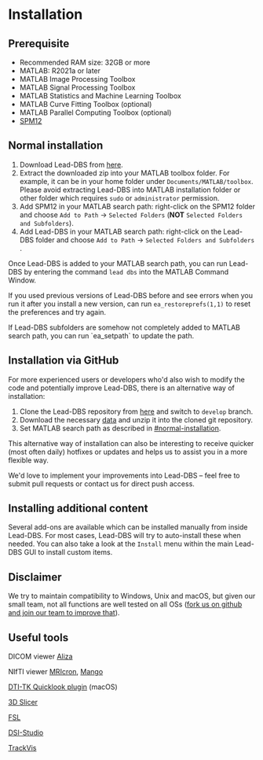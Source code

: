 # Installation

## Prerequisite

* Recommended RAM size: 32GB or more
* MATLAB: R2021a or later
* MATLAB Image Processing Toolbox
* MATLAB Signal Processing Toolbox
* MATLAB Statistics and Machine Learning Toolbox
* MATLAB Curve Fitting Toolbox (optional)
* MATLAB Parallel Computing Toolbox (optional)
* [SPM12](https://www.fil.ion.ucl.ac.uk/spm/software/spm12/)

## Normal installation

1. Download Lead-DBS from [here](https://www.lead-dbs.org/download/).
2. Extract the downloaded zip into your MATLAB toolbox folder. For example, it can be in your home folder under `Documents/MATLAB/toolbox`.  Please avoid extracting Lead-DBS into MATLAB installation folder or other folder which requires `sudo` or `administrator` permission.
3. Add SPM12 in your MATLAB search path: right-click on the SPM12 folder and choose `Add to Path` -> `Selected Folders` (**NOT** `Selected Folders and Subfolders`).
4. Add Lead-DBS in your MATLAB search path: right-click on the Lead-DBS folder and choose `Add to Path` -> `Selected Folders and Subfolders` .

Once Lead-DBS is added to your MATLAB search path, you can run Lead-DBS by entering the command `lead dbs` into the MATLAB Command Window.

If you used previous versions of Lead-DBS before and see errors when you run it after you install a new version, can run `ea_restoreprefs(1,1)` to reset the preferences and try again.

If Lead-DBS subfolders are somehow not completely added to MATLAB search path, you can run \`ea\_setpath\` to update the path.

## Installation via GitHub

For more experienced users or developers who'd also wish to modify the code and potentially improve Lead-DBS, there is an alternative way of installation:

1. Clone the Lead-DBS repository from [here](https://github.com/leaddbs/leaddbs) and switch to `develop` branch.
2. Download the necessary [data](http://www.lead-dbs.org/release/download.php?id=data\_pcloud) and unzip it into the cloned git repository.
3. Set MATLAB search path as described in [#normal-installation](installation.md#normal-installation "mention").

This alternative way of installation can also be interesting to receive quicker (most often daily) hotfixes or updates and helps us to assist you in a more flexible way.

We'd love to implement your improvements into Lead-DBS – feel free to submit pull requests or contact us for direct push access.

## Installing additional content

Several add-ons are available which can be installed manually from inside Lead-DBS. For most cases, Lead-DBS will try to auto-install these when needed. You can also take a look at the `Install` menu within the main Lead-DBS GUI to install custom items.

## Disclaimer

We try to maintain compatibility to Windows, Unix and macOS, but given our small team, not all functions are well tested on all OSs ([fork us on github and join our team to improve that](http://www.github.com/leaddbs/leaddbs)).

## **Useful tools**

DICOM viewer [Aliza](https://www.aliza-dicom-viewer.com)

NIfTI viewer [MRIcron](https://www.nitrc.org/projects/mricron/), [Mango](https://mangoviewer.com/mango.html)

[DTI-TK Quicklook plugin](http://dti-tk.sourceforge.net/pmwiki/pmwiki.php?n=QuicklookPlugin.Main) (macOS)

[3D Slicer](https://www.slicer.org)

[FSL](https://fsl.fmrib.ox.ac.uk/fsl/fslwiki/)

[DSI-Studio](https://dsi-studio.labsolver.org/)

[TrackVis](https://trackvis.org/)

